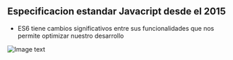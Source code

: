 ## Especificacion estandar Javacript desde el 2015


- ES6 tiene cambios significativos entre sus funcionalidades que nos permite optimizar nuestro desarrollo


![Image text](https://firebasestorage.googleapis.com/v0/b/imagenes-1ccc1.appspot.com/o/readmes%2FES6.png?alt=media&token=00cced55-78cd-4068-85e9-ec0c89f31969)

